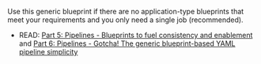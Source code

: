 Use this generic blueprint if there are no application-type blueprints that meet your requirements and you only need a single job (recommended).

- READ: [Part 5: Pipelines - Blueprints to fuel consistency and enablement](https://wsbctechnicalblog.github.io/yaml-pipelines-part5.html) and [Part 6: Pipelines - Gotcha! The generic blueprint-based YAML pipeline simplicity](https://wsbctechnicalblog.github.io/yaml-pipelines-part6.html)